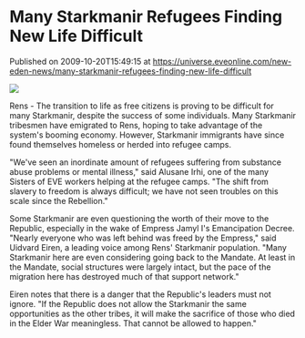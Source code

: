 # Many Starkmanir Refugees Finding New Life Difficult
Published on 2009-10-20T15:49:15 at https://universe.eveonline.com/new-eden-news/many-starkmanir-refugees-finding-new-life-difficult

![](http://www.eve-mercury.net/images/mercurybanner.png)  
  
Rens - The transition to life as free citizens is proving to be difficult for many Starkmanir, despite the success of some individuals. Many Starkmanir tribesmen have emigrated to Rens, hoping to take advantage of the system's booming economy. However, Starkmanir immigrants have since found themselves homeless or herded into refugee camps.

"We've seen an inordinate amount of refugees suffering from substance abuse problems or mental illness," said Alusane Irhi, one of the many Sisters of EVE workers helping at the refugee camps. "The shift from slavery to freedom is always difficult; we have not seen troubles on this scale since the Rebellion."

Some Starkmanir are even questioning the worth of their move to the Republic, especially in the wake of Empress Jamyl I's Emancipation Decree. "Nearly everyone who was left behind was freed by the Empress," said Uidvard Eiren, a leading voice among Rens' Starkmanir population. "Many Starkmanir here are even considering going back to the Mandate. At least in the Mandate, social structures were largely intact, but the pace of the migration here has destroyed much of that support network."

Eiren notes that there is a danger that the Republic's leaders must not ignore. "If the Republic does not allow the Starkmanir the same opportunities as the other tribes, it will make the sacrifice of those who died in the Elder War meaningless. That cannot be allowed to happen."
